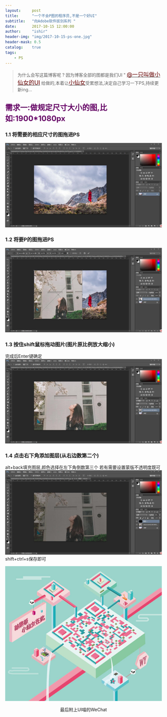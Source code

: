 ```yaml
---
layout:     post
title:      "一个不会P图的程序员,不是一个好UI"
subtitle:   "向Adobe软件拔剑系列 "
date:       2017-10-15 12:00:00
author:     "ishir"
header-img: "img/2017-10-15-ps-one.jpg"
header-mask: 0.5
catalog:    true
tags:
    - PS
---
```

**<font size="5">  </font>**

>为什么会写这篇博客呢 ? 因为博客全部的图都是我们UI " [<font size="4" color="#660000">@一只叫做小仙女的UI</font>](http://www.zcool.com.cn/u/14788599) 给做的,本着让[<font size="4" color="#660000">小仙女</font>](#build )受累想法,决定自己学习一下PS,持续更新ing...

## **<font size="5" color="#660066">需求一:做规定尺寸大小的图,比如:1900*1080px</font>**
 
### 1.1 将需要的相应尺寸的图拖进PS

![](/img/in-post/ps-one/ps-20171017152129.jpg)
 
### 1.2 将要P的图拖进PS

![](/img/in-post/ps-one/ps-20171017152249.jpg)
 
### 1.3 按住shift鼠标拖动图片(图片原比例放大缩小)

完成后Enter键确定
![](/img/in-post/ps-one/ps-20171017152301.jpg)
 
### 1.4 点击右下角添加图层(从右边数第二个)

alt+back填充图层,颜色选择在左下角倒数第三个 若有需要设置蒙版不透明度既可 
![](/img/in-post/ps-one/ps-20171017152334.jpg)
shift+ctrl+s保存即可
<p id = "build"></p>

![](/img/in-post/ps-one/wy-wx.jpg)
<p align="center">最后附上UI喵的WeChat</p>